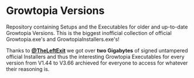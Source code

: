 # Growtopia Versions
Repository containing Setups and the Executables for older and up-to-date Growtopia Versions. This is the biggest inofficial collection of official Growtopia.exe's and GrowtopiaInstallers.exe's!

Thanks to [**@TheLeftExit**](https://github.com/TheLeftExit) we got over **two Gigabytes** of signed untampered official Installers and thus the interesting Growtopia Executables for every version from V1.44 to V3.66 archieved for everyone to access for whatever their reasoning is.
